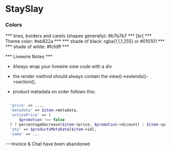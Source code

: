 # StaySlay


### Colors


*** lines, borders and carets (shapes generally): #b7b7b7 *** [br]
*** Theme color: #eb822a ***
*** shade of black: rgba(1,1,1,255) or #010101 ***
*** shade of white: #fcfdff  ***


*** Livewire Notes ***
- Always wrap your livewire view code with a div
- the render method should always contain the view()->extends()->section();

- product metadata on order follows this:

```php

  'price' => ..., 
  'metadata' => $item->metadata,
  'activePrice' => (
      $promotion !== false
  ) ? percentageDecrease($item->price, $promotion->dicount) : $item->price,
  'qty' => $productsMetaData[$item->id], 
  'name' => ...


```

---Invoice & Chat have been abandoned